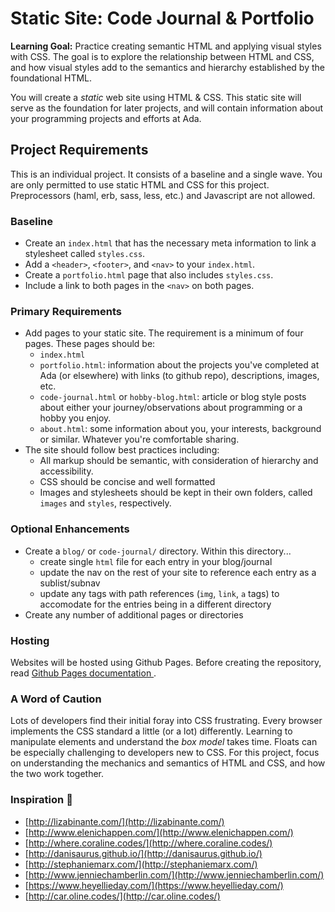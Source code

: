 # Static Site: Code Journal & Portfolio
__Learning Goal:__ Practice creating semantic HTML and applying visual styles with CSS. The goal is to explore the relationship between HTML and CSS, and how visual styles add to the semantics and hierarchy established by the foundational HTML.

You will create a _static_ web site using HTML & CSS. This static site will serve as the foundation for later projects, and will contain information about your programming projects and efforts at Ada.

## Project Requirements
This is an individual project. It consists of a baseline and a single wave. You are only permitted to use static HTML and CSS for this project. Preprocessors (haml, erb, sass, less, etc.) and Javascript are not allowed.

### Baseline
- Create an `index.html` that has the necessary meta information to link a stylesheet called `styles.css`.
- Add a `<header>`, `<footer>`, and `<nav>` to your `index.html`.
- Create a `portfolio.html` page that also includes `styles.css`.
- Include a link to both pages in the `<nav>` on both pages.

### Primary Requirements
- Add pages to your static site. The requirement is a minimum of four pages. These pages should be:
    - `index.html`
    - `portfolio.html`: information about the projects you've completed at Ada (or elsewhere) with links (to github repo), descriptions, images, etc.
    - `code-journal.html` or `hobby-blog.html`: article or blog style posts about either your journey/observations about programming or a hobby you enjoy.
    - `about.html`: some information about you, your interests, background or similar. Whatever you're comfortable sharing.
- The site should follow best practices including:
  - All markup should be semantic, with consideration of hierarchy and accessibility.
  - CSS should be concise and well formatted
  - Images and stylesheets should be kept in their own folders, called `images` and `styles`, respectively.

### Optional Enhancements
- Create a `blog/` or `code-journal/` directory. Within this directory...
  - create single `html` file for each entry in your blog/journal
  - update the nav on the rest of your site to reference each entry as a sublist/subnav
  - update any tags with path references (`img`, `link`, `a` tags) to accomodate for the entries being in a different directory
- Create any number of additional pages or directories

### Hosting
Websites will be hosted using Github Pages. Before creating the repository, read [ Github Pages documentation ](https://pages.github.com/).


### A Word of Caution
Lots of developers find their initial foray into CSS frustrating. Every browser implements the CSS standard a little (or a lot) differently. Learning to manipulate elements and understand the _box model_ takes time. Floats can be especially challenging to developers new to CSS. For this project, focus on understanding the mechanics and semantics of HTML and CSS, and how the two work together.


### Inspiration 👯
- [http://lizabinante.com/](http://lizabinante.com/)
- [http://www.elenichappen.com/](http://www.elenichappen.com/)
- [http://where.coraline.codes/](http://where.coraline.codes/)
- [http://danisaurus.github.io/](http://danisaurus.github.io/)
- [http://stephaniemarx.com/](http://stephaniemarx.com/)
- [http://www.jenniechamberlin.com/](http://www.jenniechamberlin.com/)
- [https://www.heyellieday.com/](https://www.heyellieday.com/)
- [http://car.oline.codes/](http://car.oline.codes/)
